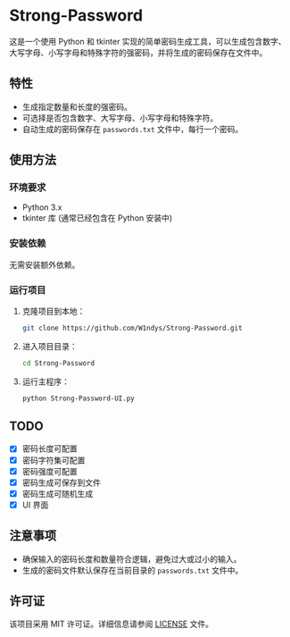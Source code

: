 # Strong-Password

这是一个使用 Python 和 tkinter 实现的简单密码生成工具，可以生成包含数字、大写字母、小写字母和特殊字符的强密码，并将生成的密码保存在文件中。

## 特性

- 生成指定数量和长度的强密码。
- 可选择是否包含数字、大写字母、小写字母和特殊字符。
- 自动生成的密码保存在 `passwords.txt` 文件中，每行一个密码。

## 使用方法

### 环境要求

- Python 3.x
- tkinter 库 (通常已经包含在 Python 安装中)

### 安装依赖

无需安装额外依赖。

### 运行项目

1. 克隆项目到本地：

   ```bash
   git clone https://github.com/W1ndys/Strong-Password.git
   ```

2. 进入项目目录：

   ```bash
   cd Strong-Password
   ```

3. 运行主程序：

   ```bash
   python Strong-Password-UI.py
   ```

## TODO

- [x] 密码长度可配置
- [x] 密码字符集可配置
- [x] 密码强度可配置
- [x] 密码生成可保存到文件
- [x] 密码生成可随机生成
- [x] UI 界面

## 注意事项

- 确保输入的密码长度和数量符合逻辑，避免过大或过小的输入。
- 生成的密码文件默认保存在当前目录的 `passwords.txt` 文件中。

## 许可证

该项目采用 MIT 许可证。详细信息请参阅 [LICENSE](LICENSE) 文件。
